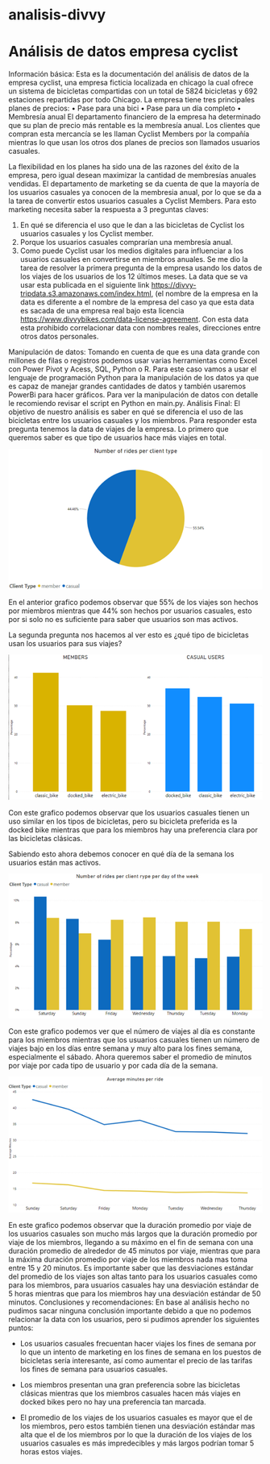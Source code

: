 # analisis-divvy

# Análisis de datos empresa cyclist
Información básica:
Esta es la documentación del análisis de datos de la empresa cyclist, una empresa ficticia localizada en chicago la cual ofrece un sistema de bicicletas compartidas con un total de 5824 bicicletas y 692 estaciones repartidas por todo Chicago.
La empresa tiene tres principales planes de precios:
•	Pase para una bici
•	Pase para un día completo
•	Membresía anual
El departamento financiero de la empresa ha determinado que su plan de precio más rentable es la membresía anual. Los clientes que compran esta mercancía se les llaman Cyclist Members por la compañía mientras lo que usan los otros dos planes de precios son llamados usuarios casuales.

La flexibilidad en los planes ha sido una de las razones del éxito de la empresa, pero igual desean maximizar la cantidad de membresías anuales vendidas.
El departamento de marketing se da cuenta de que la mayoría de los usuarios casuales ya conocen de la membresia anual, por lo que se da a la tarea de convertir estos usuarios casuales a Cyclist Members.
Para esto marketing necesita saber la respuesta a 3 preguntas claves:
1.	En qué se diferencia el uso que le dan a las bicicletas de Cyclist los usuarios casuales y los Cyclist member.
2.	Porque los usuarios casuales comprarían una membresía anual.
3.	Como puede Cyclist usar los medios digitales para influenciar a los usuarios casuales en convertirse en miembros anuales.
Se me dio la tarea de resolver la primera pregunta de la empresa usando los datos de los viajes de los usuarios de los 12 últimos meses.
La data que se va usar esta publicada en el siguiente link https://divvy-tripdata.s3.amazonaws.com/index.html, (el nombre de la empresa en la data es diferente a el nombre de la empresa del caso ya que esta data es sacada de una empresa real bajo esta licencia https://www.divvybikes.com/data-license-agreement.
Con esta data esta prohibido correlacionar data con nombres reales, direcciones entre otros datos personales.

Manipulación de datos:
Tomando en cuenta de que es una data grande con millones de filas o registros podemos usar varias herramientas como Excel con Power Pivot y Acess, SQL, Python o R.
Para este caso vamos a usar el lenguaje de programación Python para la manipulación de los datos ya que es capaz de manejar grandes cantidades de datos y también usaremos PowerBi para hacer gráficos.
Para ver la manipulación de datos con detalle le recomiendo revisar el script en Python en main.py.
Análisis Final:
El objetivo de nuestro análisis es saber en qué se diferencia el uso de las bicicletas entre los usuarios casuales y los miembros. Para responder esta pregunta tenemos la data de viajes de la empresa.
Lo primero que queremos saber es que tipo de usuarios hace más viajes en total.

![Image text](https://github.com/drincon02/analisis-divvy/blob/main/Imagen2.png)

 En el anterior grafico podemos observar que 55% de los viajes son hechos por miembros mientras que 44% son hechos por usuarios casuales, esto por si solo no es suficiente para saber que usuarios son mas activos.

La segunda pregunta nos hacemos al ver esto es ¿qué tipo de bicicletas usan los usuarios para sus viajes?

![Image text](https://github.com/drincon02/analisis-divvy/blob/main/Imagen1.png)

Con este grafico podemos observar que los usuarios casuales tienen un uso similar en los tipos de bicicletas, pero su bicicleta preferida es la docked bike mientras que para los miembros hay una preferencia clara por las bicicletas clásicas.

Sabiendo esto ahora debemos conocer en qué día de la semana los usuarios están mas activos.

![Image text](https://github.com/drincon02/analisis-divvy/blob/main/Imagen3.png)

Con este grafico podemos ver que el número de viajes al día es constante para los miembros mientras que los usuarios casuales tienen un número de viajes bajo en los días entre semana y muy alto para los fines semana, especialmente el sábado. 
Ahora queremos saber el promedio de minutos por viaje por cada tipo de usuario y por cada día de la semana.

![Image text](https://github.com/drincon02/analisis-divvy/blob/main/image.png)

En este grafico podemos observar que la duración promedio por viaje de los usuarios casuales son mucho más largos que la duración promedio por viaje de los miembros, llegando a su máximo en el fin de semana con una duración promedio de alrededor de 45 minutos por viaje, mientras que para la máxima duración promedio por viaje de los miembros nada mas toma entre 15 y 20 minutos.
Es importante saber que las desviaciones estándar del promedio de los viajes son altas tanto para los usuarios casuales como para los miembros, para usuarios casuales hay una desviación estándar de 5 horas mientras que para los miembros hay una desviación estándar de 50 minutos.
Conclusiones y recomendaciones:
En base al análisis hecho no pudimos sacar ninguna conclusión importante debido a que no podemos relacionar la data con los usuarios, pero si pudimos aprender los siguientes puntos:
-	Los usuarios casuales frecuentan hacer viajes los fines de semana por lo que un intento de marketing en los fines de semana en los puestos de bicicletas sería interesante, así como aumentar el precio de las tarifas los fines de semana para usuarios casuales.

-	Los miembros presentan una gran preferencia sobre las bicicletas clásicas mientras que los miembros casuales hacen más viajes en docked bikes pero no hay una preferencia tan marcada.

-	El promedio de los viajes de los usuarios casuales es mayor que el de los miembros, pero estos también tienen una desviación estándar mas alta que el de los miembros por lo que la duración de los viajes de los usuarios casuales es más impredecibles y más largos podrían tomar 5 horas estos viajes.








